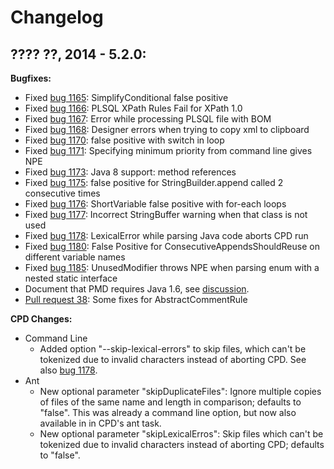 # Changelog

## ???? ??, 2014 - 5.2.0:

**Bugfixes:**

* Fixed [bug 1165]: SimplifyConditional false positive
* Fixed [bug 1166]: PLSQL XPath Rules Fail for XPath 1.0
* Fixed [bug 1167]: Error while processing PLSQL file with BOM
* Fixed [bug 1168]: Designer errors when trying to copy xml to clipboard
* Fixed [bug 1170]: false positive with switch in loop
* Fixed [bug 1171]: Specifying minimum priority from command line gives NPE
* Fixed [bug 1173]: Java 8 support: method references
* Fixed [bug 1175]: false positive for StringBuilder.append called 2 consecutive times
* Fixed [bug 1176]: ShortVariable false positive with for-each loops
* Fixed [bug 1177]: Incorrect StringBuffer warning when that class is not used
* Fixed [bug 1178]: LexicalError while parsing Java code aborts CPD run
* Fixed [bug 1180]: False Positive for ConsecutiveAppendsShouldReuse on different variable names
* Fixed [bug 1185]: UnusedModifier throws NPE when parsing enum with a nested static interface
* Document that PMD requires Java 1.6, see [discussion].
* [Pull request 38]: Some fixes for AbstractCommentRule

[bug 1165]: https://sourceforge.net/p/pmd/bugs/1165/
[bug 1166]: https://sourceforge.net/p/pmd/bugs/1166/
[bug 1167]: https://sourceforge.net/p/pmd/bugs/1167/
[bug 1168]: https://sourceforge.net/p/pmd/bugs/1168/
[bug 1170]: https://sourceforge.net/p/pmd/bugs/1170/
[bug 1171]: https://sourceforge.net/p/pmd/bugs/1171/
[bug 1173]: https://sourceforge.net/p/pmd/bugs/1173/
[bug 1175]: https://sourceforge.net/p/pmd/bugs/1175/
[bug 1176]: https://sourceforge.net/p/pmd/bugs/1176/
[bug 1177]: https://sourceforge.net/p/pmd/bugs/1177/
[bug 1178]: https://sourceforge.net/p/pmd/bugs/1178/
[bug 1180]: https://sourceforge.net/p/pmd/bugs/1180/
[bug 1185]: https://sourceforge.net/p/pmd/bugs/1185/
[discussion]: https://sourceforge.net/p/pmd/discussion/188192/thread/6e86840c/
[Pull request 38]: https://github.com/pmd/pmd/pull/38

**CPD Changes:**
- Command Line
    - Added option "--skip-lexical-errors" to skip files, which can't be tokenized
      due to invalid characters instead of aborting CPD. See also [bug 1178].
- Ant
    - New optional parameter "skipDuplicateFiles": Ignore multiple copies of files of the same name and length in
      comparison; defaults to "false".
      This was already a command line option, but now also available in in CPD's ant task.
    - New optional parameter "skipLexicalErros": Skip files which can't be tokenized due to invalid characters
      instead of aborting CPD; defaults to "false".

[bug 1178]: https://sourceforge.net/p/pmd/bugs/1178/
